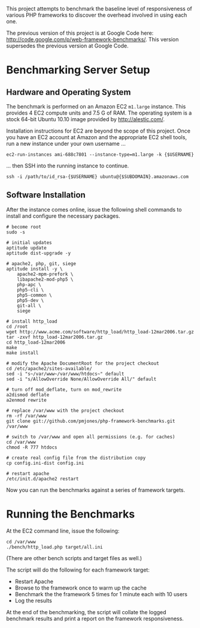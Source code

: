 This project attempts to benchmark the baseline level of responsiveness of various PHP frameworks to discover the overhead involved in using each one.

The previous version of this project is at Google Code here: <http://code.google.com/p/web-framework-benchmarks/>. This version supersedes the previous version at Google Code.


Benchmarking Server Setup
=========================

Hardware and Operating System
-----------------------------

The benchmark is performed on an Amazon EC2 `m1.large` instance. This provides 4 EC2 compute units and 7.5 G of RAM.  The operating system is a stock 64-bit Ubuntu 10.10 image provided by <http://alestic.com/>.

Installation instructions for EC2 are beyond the scope of this project. Once you have an EC2 account at Amazon and the appropriate EC2 shell tools, run a new instance under your own username ...

    ec2-run-instances ami-688c7801 --instance-type=m1.large -k {$USERNAME}

... then SSH into the running instance to continue.

    ssh -i /path/to/id_rsa-{$USERNAME} ubuntu@{$SUBDOMAIN}.amazonaws.com


Software Installation
---------------------

After the instance comes online, issue the following shell commands to install and configure the necessary packages.

    # become root
    sudo -s
    
    # initial updates
    aptitude update
    aptitude dist-upgrade -y

    # apache2, php, git, siege
    aptitude install -y \
        apache2-mpm-prefork \
        libapache2-mod-php5 \
        php-apc \
        php5-cli \
        php5-common \
        php5-dev \
        git-all \
        siege
    
    # install http_load
    cd /root
    wget http://www.acme.com/software/http_load/http_load-12mar2006.tar.gz
    tar -zxvf http_load-12mar2006.tar.gz
    cd http_load-12mar2006
    make
    make install
    
    # modify the Apache DocumentRoot for the project checkout
    cd /etc/apache2/sites-available/
    sed -i "s~/var/www~/var/www/htdocs~" default
    sed -i "s/AllowOverride None/AllowOverride All/" default
    
    # turn off mod_deflate, turn on mod_rewrite
    a2dismod deflate
    a2enmod rewrite
    
    # replace /var/www with the project checkout
    rm -rf /var/www
    git clone git://github.com/pmjones/php-framework-benchmarks.git /var/www
    
    # switch to /var/www and open all permissions (e.g. for caches)
    cd /var/www
    chmod -R 777 htdocs
    
    # create real config file from the distribution copy
    cp config.ini-dist config.ini
    
    # restart apache
    /etc/init.d/apache2 restart
    
Now you can run the benchmarks against a series of framework targets.


Running the Benchmarks
======================

 At the EC2 command line, issue the following:
    
    cd /var/www
    ./bench/http_load.php target/all.ini

(There are other bench scripts and target files as well.)

The script will do the following for each framework target:

- Restart Apache
- Browse to the framework once to warm up the cache
- Benchmark the the framework 5 times for 1 minute each with 10 users
- Log the results

At the end of the benchmarking, the script will collate the logged benchmark results and print a report on the framework responsiveness.
